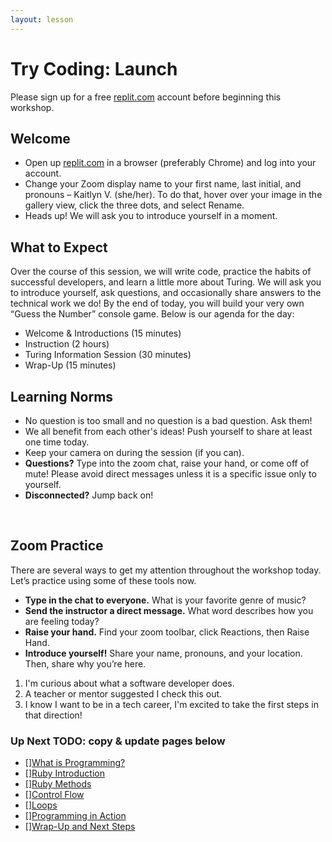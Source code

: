 ```yaml
---
layout: lesson
---
```


# Try Coding: Launch

Please sign up for a free <a target="blank" href="https://replit.com/~">replit.com</a> account before beginning this workshop.

## Welcome

- Open up <a target="blank" href="https://replit.com/~">replit.com</a> in a browser (preferably Chrome) and log into your account.
- Change your Zoom display name to your first name, last initial, and pronouns – Kaitlyn V. (she/her). To do that, hover over your image in the gallery view, click the three dots, and select Rename.
- Heads up! We will ask you to introduce yourself in a moment.

## What to Expect

Over the course of this session, we will write code, practice the habits of successful developers, and learn a little more about Turing. We will ask you to introduce yourself, ask questions, and occasionally share answers to the technical work we do! By the end of today, you will build your very own “Guess the Number” console game. Below is our agenda for the day:

- Welcome & Introductions (15 minutes)
- Instruction (2 hours)
- Turing Information Session (30 minutes)
- Wrap-Up (15 minutes)


## Learning Norms

- No question is too small and no question is a bad question. Ask them!
- We all benefit from each other's ideas! Push yourself to share at least one time today.
- Keep your camera on during the session (if you can).
- **Questions?** Type into the zoom chat, raise your hand, or come off of mute! Please avoid direct messages unless it is a specific issue only to yourself.
- **Disconnected?** Jump back on!
<br>

## Zoom Practice

There are several ways to get my attention throughout the workshop today. Let’s practice using some of these tools now.
- **Type in the chat to everyone.** What is your favorite genre of music?
- **Send the instructor a direct message.** What word describes how you are feeling today?
- **Raise your hand.** Find your zoom toolbar, click Reactions, then Raise Hand.
- **Introduce yourself!** Share your name, pronouns, and your location. Then, share why you’re here.
1. I'm curious about what a software developer does.
3. A teacher or mentor suggested I check this out.
4. I know I want to be in a tech career, I'm excited to take the first steps in that direction!

### Up Next TODO: copy & update pages below

- [][What is Programming?](./what-is-programming)
- [][Ruby Introduction](../be-weekend-new/ruby-intro)
- [][Ruby Methods](../be-weekend-new/ruby-methods)
- [][Control Flow](../be-weekend-new/control-flow)
- [][Loops](../be-weekend-new/loops)
- [][Programming in Action](..ruby-newbies/oop)
- [][Wrap-Up and Next Steps]()
